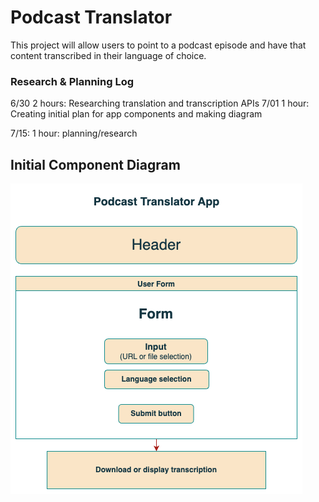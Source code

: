 # Podcast Translator

This project will allow users to point to a podcast episode and have that content transcribed in their language of choice.

### Research & Planning Log
6/30
2 hours: Researching translation and transcription APIs
7/01
1 hour:  Creating initial plan for app components and making diagram

7/15: 1 hour: planning/research

## Initial Component Diagram
![diagram](pod-translator.drawio.png)